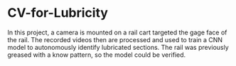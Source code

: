 # CV-for-Lubricity

In this project, a camera is mounted on a rail cart targeted the gage face of the rail. The recorded videos then are processed and used to train a CNN model to autonomously identify lubricated sections. The rail was previously greased with a know pattern, so the model could be verified.

